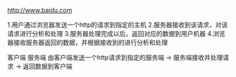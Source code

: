  http://www.baidu.com

 1.用户通过浏览器发送一个http的请求到指定的主机
 2.服务器接收到该请求，对该请求进行分析和处理
 3.服务器处理完成以后，返回对应的数据到用户机器
 4.浏览器接收服务器返回的数据，并根据接收到的进行分析和处理

 客户端    服务端
 由客户端发送一个http请求到指定的服务端 -> 服务端接收并处理请求 -> 返回数据到客户端
